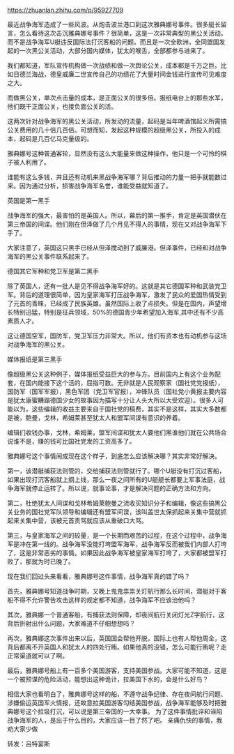 https://zhuanlan.zhihu.com/p/95927709

最近战争海军造成了一些风波。从炮击波兰港口到这次雅典娜号事件。很多艇长留言，怎么看待这次击沉雅典娜号事件？很简单，这是一次非常典型的黑公关活动，而不是战争海军U艇违反国际法打沉客船的问题。而且是一次全欧洲，全同盟国发起的一次黑公关活动，大部分国内媒体，犹太的喉舌，全部都参与进来了。

我们都知道，军队宣传机构做一次战绩和做一次舆论公关，成本都是千万之巨。比如日德兰海战，德皇威廉二世宣传自己的功绩花了大量时间金钱进行宣传可见难度之大。

而做黑公关，单次点击量的成本，是正面公关的很多倍。报纸电台上的那些水军，他们既干正面公关，也接负面公关的活。

这两次针对战争海军的黑公关活动，所发动的流量，起码是当年啤酒馆起义所需搞公关费用的几十倍几百倍。可想而知，发起这种规模的超级黑公关，所投入的成本，起码是几百亿马克量级的。

雅典娜号这种普通客轮，显然没有这么大能量来做这种操作，他只是一个可怜的棋子被人利用了。

谁能有这么多钱，并且还有动机来黑战争海军哪？背后推动的力量一把手就能数过来。因为通过分析，损害战争海军名誉，谁能受益就知道了。

英国是第一黑手

战争海军的强大，最害怕的是英国人。所以，幕后的第一推手，肯定是英国潜伏在第三帝国的间谍。他们刚在但泽做了几个月见不得人的事情，现在又对战争海军下手了。

大家注意了，英国这只黑手已经从但泽搅动到了威廉港。但泽事件，已经和对战争海军的黑公关事件联系起来了。

德国其它军种和党卫军是第二黑手

除了英国人，还有一批人是见不得战争海军好的。这就是其它德国军种和武装党卫军。背后的道理很简单，因为皇家海军打压战争海军，激发了民众的爱国热情受到了元首的青睐，已经成了民族英雄。虽然国际上收了点损失。但是在国内，声望增长特别迅猛，特别是征兵领域，50%的德国青少年希望加入海军,其中还有不少高素质人才。

这让德国空军，国防军，党卫军压力非常大。所以，他们有资本也有动机参与这场对战争海军的黑公关。

媒体报纸是第三黑手

像超级黑公关这种例子，媒体报纸受益巨大的参与方。目前国内上有这个业务配套，在国内能接下这个活的，屈指可数。无非就是人民观察家（国社党党报纸），国防军（国军军报），黑色军团（党卫军官报），冲锋队员（国社党小黄报主要内容是犹太康蜜糟蹋德国少女的故事因为描写十分让人头大所以大受欢迎）。很多人可能以为，这些编辑的收益主要来自于国社党的稿费，其实不是这样，其实大多数都是被，鲍曼，戈林，希姆莱甚至犹太人和盟军间谍有意识的养着。

编辑们收钱办事，戈林，希姆莱，盟军间谍和犹太人要他们黑谁他们就在公共场合说谁不是，赚的钱可比国社党发的工资高多了。

雅典娜号这个事情闹成现在这个样子，到底怎么应该解决哪？其实非常好解决。

第一，该潜艇捕获法则管的，交给捕获法则管就行了。哪个U艇没有打沉过客船，如果出现打沉客船就上纲上线，那么一夜之间所有的U艇艇长都要上军事法庭，战争海军就停止运转了。所以说，就事论事，才是解决问题的正确方法和方向。

第二，杜绝犹太人间谍和戈林希姆莱鲍曼之流收买知识分子和编辑，像这些搞黑公关业务的国社党军队领导和编辑还有盟军间谍，该叫盖世太保抓起来关集中营就抓起来关集中营，该被元首责骂就应该从重破口大骂。

第三，与皇家海军之间的较量，是一个长期而艰苦的过程，在这个过程中，战争海军是冲在第一线的。战争海军没能打垮盟军海军，战争海军反而被我们内部人打垮了，这是非常恶劣的事情。如果因此战争海军被皇家海军打垮了，大家都被盟军打败了，那就为时已晚了。

现在我们回过头来看看，雅典娜号这件事情，战争海军真的错了吗？


首先，雅典娜号知道战争时期，又晚上鬼鬼祟祟关灯航行那么长时间，潜艇对于客船不得不允许警告攻击这样的规定都不知道，战争海军不应该治他吗？

其次，雅典娜一个普通客船，有捕获法则保障，却夜间航行关闭灯光Z字航行，这背后折射出什么问题，大家难道不仔细想想吗？

再次，雅典娜这次事件出来以后，英国国会帮他开脱，国际上也有人帮他周全，这背后都离不开英国人和犹太人的四处行贿。如果他真的没错，怎么可能行贿呢？走正常渠道就可以了啊。

最后，雅典娜号船上有一百多个美国游客，支持美国参战。大家可能不知道，这是一个被预谋的危险活动，能想出这种诡计，拉美国下水的，会是什么好鸟？

相信大家也看明白了，雅典娜号这样的船，不遵守战争纪律、存在夜间航行问题、涉嫌偷运英国军火情报，还故意拉美国游客勾结美国参战，战争海军能够及时把雅典娜号这个拉圾打沉，可以说是第三帝国的一大幸事。
为了这件事情批评和诬陷战争海军的人，是出于什么目的，大家应该一目了然了吧。
亲痛仇快的事情，我劝大家少做

转发：吕特宴斯
